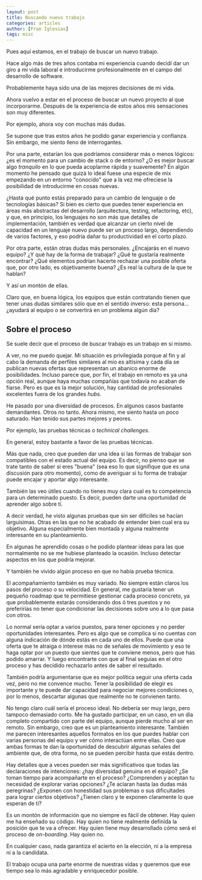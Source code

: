 ```yaml
---
layout: post
title: Buscando nuevo trabajo
categories: articles
author: [Fran Iglesias]
tags: misc
---
```


Pues aquí estamos, en el trabajo de buscar un nuevo trabajo.

Hace algo más de tres años contaba mi experiencia cuando decidí dar un giro a mi vida laboral e introducirme profesionalmente en el campo del desarrollo de software.

Probablemente haya sido una de las mejores decisiones de mi vida.

Ahora vuelvo a estar en el proceso de buscar un nuevo proyecto al que incorporarme. Después de la experiencia de estos años mis sensaciones son muy diferentes.

Por ejemplo, ahora voy con muchas más dudas.

Se supone que tras estos años he podido ganar experiencia y confianza. Sin embargo, me siento lleno de interrogantes.

Por una parte, estarían los que podríamos considerar más o menos lógicos: ¿es el momento para un cambio de stack o de entorno? ¿O es mejor buscar algo *tranquilo* en lo que pueda acoplarme rápida y suavemente? En algún momento he pensado que quizá lo ideal fuese una especie de mix empezando en un entorno "conocido" que a la vez me ofreciese la posibilidad de introducirme en cosas nuevas. 

¿Hasta qué punto estás preparado para un cambio de lenguaje o de tecnologías básicas? Si bien es cierto que puedes tener experiencia en áreas más abstractas del desarrollo (arquitectura, testing, refactoring, etc), y que, en principio, los lenguajes no son más que detalles de implementación, también es verdad que alcanzar un cierto nivel de capacidad en un lenguaje nuevo puede ser un proceso largo, dependiendo de varios factores, y eso podría dañar tu productividad en el corto plazo.

Por otra parte, están otras dudas más personales. ¿Encajarás en el nuevo equipo? ¿Y qué hay de la forma de trabajar? ¿Qué te gustaría realmente encontrar? ¿Qué elementos podrían hacerte rechazar una posible oferta que, por otro lado, es objetivamente buena? ¿Es real la cultura de la que te hablan?

Y así un montón de ellas.

Claro que, en buena lógica, los equipos que están contratando tienen que tener unas dudas similares sólo que en el sentido inverso: esta persona... ¿ayudará al equipo o se convertirá en un problema algún día?

## Sobre el proceso

Se suele decir que el proceso de buscar trabajo es un trabajo en sí mismo.

A ver, no me puedo quejar. Mi situación es privilegiada porque al fin y al cabo la demanda de perfiles similares al mío es altísima y cada día se publican nuevas ofertas que representan un abanico enorme de posibilidades. Incluso parece que, por fin, el trabajo en remoto es ya una opción real, aunque haya muchas compañías que todavía no acaban de fiarse. Pero es que es la mejor solución, hay cantidad de profesionales excelentes fuera de los grandes *hubs*.

He pasado por una diversidad de procesos. En algunos casos bastante demandantes. Otros no tanto. Ahora mismo, me siento hasta un poco saturado. Han tenido sus partes mejores y peores.

Por ejemplo, las pruebas técnicas o *technical challenges*.

En general, estoy bastante a favor de las pruebas técnicas. 

Más que nada, creo que pueden dar una idea si las formas de trabajar son compatibles con el estado actual del equipo. Es decir, no pienso que se trate tanto de saber si eres "buena" (sea eso lo que signifique que es una discusión para otro momento), como de averiguar si tu forma de trabajar puede encajar y aportar  algo interesante.

También las veo útiles cuando no tienes muy clara cual es tu competencia para un determinado puesto. Es decir, pueden darte una oportunidad de aprender algo sobre tí.

A decir verdad, he visto algunas pruebas que sin ser difíciles se hacían larguísimas. Otras en las que no he acabado de entender bien cual era su objetivo. Alguna especialmente bien montada y alguna realmente interesante en su planteamiento.

En algunas he aprendido cosas o he podido plantear ideas para las que normalmente no se me hubiese planteado la ocasión. Incluso detectar aspectos en los que podría mejorar.

Y también he vivido algún proceso en que no había prueba técnica.

El acompañamiento también es muy variado. No siempre están claros los pasos del proceso o su velocidad. En general, me gustaría tener un pequeño roadmap que te permitiese gestionar cada proceso concreto, ya que probablemente estarás considerando dos ó tres puestos y no preferirías no tener que condicionar las decisiones sobre uno a lo que pasa con otros. 

Lo normal sería optar a varios puestos, para tener opciones y no perder oportunidades interesantes. Pero es algo que se complica si no cuentas con alguna indicación de dónde estás en cada uno de ellos. Puede que una oferta que te atraiga o interese más no de señales de movimiento y eso te haga optar por un puesto que sientes que te conviene menos, pero que has podido amarrar. Y luego encontrarte con que al final seguías en el otro proceso y has decidido rechazarlo antes de saber el resultado.

También podría argumentarse que es mejor política seguir una oferta cada vez, pero no me convence mucho. Tener la posibilidad de elegir es importante y te puede dar capacidad para negociar mejores condiciones o, por lo menos, descartar algunas que realmente no te convienen tanto.

No tengo claro cuál sería el proceso ideal. No debería ser muy largo, pero tampoco demasiado corto. Me ha gustado participar, en un caso, en un día completo compartido con parte del equipo, aunque pierde mucho al ser en remoto. Sin embargo, creo que es un planteamiento interesante. También me parecen interesantes aquellos formatos en los que puedes hablar con varias personas del equipo y ver cómo interactúan entre ellas. Creo que ambas formas te dan la oportunidad de descubrir algunas señales del ambiente que, de otra forma, no se pueden percibir hasta que estás dentro.

Hay detalles que a veces pueden ser más significativos que todas las declaraciones de intenciones: ¿hay diversidad genuina en el equipo? ¿Se toman tiempo para acompañarte en el proceso? ¿Comprenden y aceptan tu necesidad de explorar varias opciones? ¿Te aclaran hasta las dudas más peregrinas? ¿Exponen con honestidad sus problemas o sus dificultades para lograr ciertos objetivos? ¿Tienen claro y te exponen claramente lo que esperan de ti?

Es un montón de información que no siempre es fácil de obtener. Hay quien me ha enseñado su código. Hay quien no tiene realmente definida la posición que te va a ofrecer. Hay quien tiene muy desarrollado cómo será el proceso de *on-boarding*. Hay quien no.

En cualquier caso, nada garantiza el acierto en la elección, ni a la empresa ni a la candidata.   

El trabajo ocupa una parte enorme de nuestras vidas y queremos que ese tiempo sea lo más agradable y enriquecedor posible.
